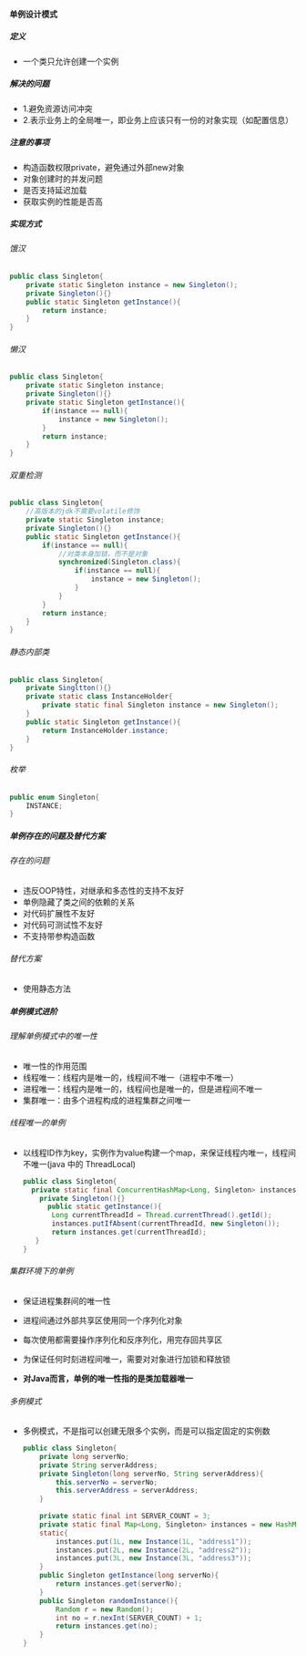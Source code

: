 #### 单例设计模式

##### 定义

- 一个类只允许创建一个实例

##### 解决的问题

- 1.避免资源访问冲突
- 2.表示业务上的全局唯一，即业务上应该只有一份的对象实现（如配置信息）


##### 注意的事项

- 构造函数权限private，避免通过外部new对象
- 对象创建时的并发问题
- 是否支持延迟加载
- 获取实例的性能是否高

##### 实现方式

###### 饿汉

```java
public class Singleton{
    private static Singleton instance = new Singleton();
    private Singleton(){}
    public static Singleton getInstance(){
        return instance;
    }
}
```



###### 懒汉

```java
public class Singleton{
    private static Singleton instance;
    private Singleton(){}
    private static Singleton getInstance(){
        if(instance == null){
            instance = new Singleton();
        }
        return instance;
    }
}
```



###### 双重检测

```java
public class Singleton{
    //高版本的jdk不需要volatile修饰
    private static Singleton instance;
    private Singleton(){}
    public static Singleton getInstance(){
        if(instance == null){
            //对类本身加锁，而不是对象
            synchronized(Singleton.class){
                if(instance == null){
                    instance = new Singleton();
                }
            }
        }
        return instance;
    }
}
```



###### 静态内部类

```java
public class Singleton{
    private Singltton(){}
    private static class InstanceHolder{
        private static final Singleton instance = new Singleton();
    }
    public static Singleton getInstance(){
        return InstanceHolder.instance;
    }
}
```



###### 枚举

```java
public enum Singleton{
    INSTANCE;
}
```



##### 单例存在的问题及替代方案

###### 存在的问题

- 违反OOP特性，对继承和多态性的支持不友好
- 单例隐藏了类之间的依赖的关系
- 对代码扩展性不友好
- 对代码可测试性不友好
- 不支持带参构造函数

###### 替代方案

- 使用静态方法

##### 单例模式进阶

###### 理解单例模式中的唯一性

- 唯一性的作用范围
- 线程唯一：线程内是唯一的，线程间不唯一（进程中不唯一）
- 进程唯一：线程内是唯一的，线程间也是唯一的，但是进程间不唯一
- 集群唯一：由多个进程构成的进程集群之间唯一

###### 线程唯一的单例

- 以线程ID作为key，实例作为value构建一个map，来保证线程内唯一，线程间不唯一(java 中的 ThreadLocal)

  ```java
  public class Singleton{
  	private static final ConcurrentHashMap<Long, Singleton> instances = new ConcurrentHashMap<>();
      private Singleton(){}
     	public static getInstance(){
         Long currentThreadId = Thread.currentThread().getId();
         instances.putIfAbsent(currentThreadId, new Singleton());
         return instances.get(currentThreadId);
     }
  }
  ```

  

###### 集群环境下的单例

- 保证进程集群间的唯一性

- 进程间通过外部共享区使用同一个序列化对象

- 每次使用都需要操作序列化和反序列化，用完存回共享区

- 为保证任何时刻进程间唯一，需要对对象进行加锁和释放锁

- **对Java而言，单例的唯一性指的是类加载器唯一**

  

###### 多例模式

- 多例模式，不是指可以创建无限多个实例，而是可以指定固定的实例数

  ```java
  public class Singleton{
      private long serverNo;
      private String serverAddress;
      private Singleton(long serverNo, String serverAddress){
          this.serverNo = serverNo;
          this.serverAddress = serverAddress;
      }
      
      private static final int SERVER_COUNT = 3;
      private static final Map<Long, Singleton> instances = new HashMap<>();
      static{
          instances.put(1L, new Instance(1L, "address1"));
          instances.put(2L, new Instance(2L, "address2"));
          instances.put(3L, new Instance(3L, "address3"));
      }
      public Singleton getInstance(long serverNo){
          return instances.get(serverNo);
      }
      public Singleton randomInstance(){
          Random r = new Random();
          int no = r.nexInt(SERVER_COUNT) + 1;
          return instances.get(no);
      }
  }
  ```

  